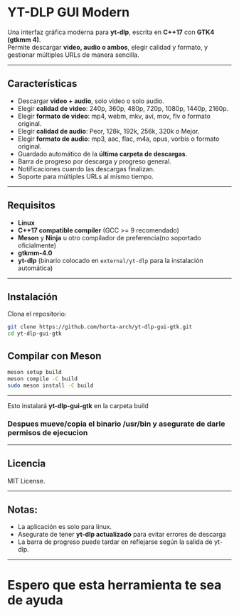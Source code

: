 # YT-DLP GUI Modern

Una interfaz gráfica moderna para **yt-dlp**, escrita en **C++17** con **GTK4 (gtkmm 4)**.  
Permite descargar **video, audio o ambos**, elegir calidad y formato, y gestionar múltiples URLs de manera sencilla.

---

## Características

- Descargar **video + audio**, solo video o solo audio.
- Elegir **calidad de video**: 240p, 360p, 480p, 720p, 1080p, 1440p, 2160p.
- Elegir **formato de video**: mp4, webm, mkv, avi, mov, flv o formato original.
- Elegir **calidad de audio**: Peor, 128k, 192k, 256k, 320k o Mejor.
- Elegir **formato de audio**: mp3, aac, flac, m4a, opus, vorbis o formato original.
- Guardado automático de la **última carpeta de descargas**.  
- Barra de progreso por descarga y progreso general.
- Notificaciones cuando las descargas finalizan.
- Soporte para múltiples URLs al mismo tiempo.

---

## Requisitos

- **Linux**  
- **C++17 compatible compiler** (GCC >= 9 recomendado)  
- **Meson** y **Ninja** u otro compilador de preferencia(no soportado oficialmente)
- **gtkmm-4.0**  
- **yt-dlp** (binario colocado en `external/yt-dlp` para la instalación automática)

---

## Instalación

Clona el repositorio:

```bash
git clone https://github.com/horta-arch/yt-dlp-gui-gtk.git
cd yt-dlp-gui-gtk
```

## Compilar con Meson
```bash
meson setup build
meson compile -C build
sudo meson install -C build
```
---
Esto instalará **yt-dlp-gui-gtk** en la carpeta build
### Despues mueve/copia el binario  /usr/bin y asegurate de darle permisos de ejecucion


---
## Licencia
MIT License.

---
## Notas:
 - La aplicación es solo para linux.
 - Asegurate de tener **yt-dlp actualizado** para evitar errores de descarga
 - La barra de progreso puede tardar en reflejarse según la salida de yt-dlp.

---
# Espero que esta herramienta te sea de ayuda
